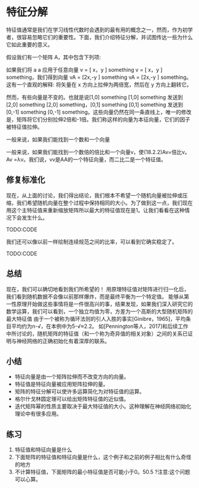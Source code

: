 

<!--
 * @version:
 * @Author:  StevenJokes https://github.com/StevenJokes
 * @Date: 2020-07-07 13:17:16
 * @LastEditors:  StevenJokes https://github.com/StevenJokes
 * @LastEditTime: 2020-07-07 13:30:51
 * @Description:
 * @TODO::
 * @Reference:
-->

# 特征分解

特征值通常是我们在学习线性代数时会遇到的最有用的概念之一，然而，作为初学者，很容易忽略它们的重要性。下面，我们介绍特征分解，并试图传达一些为什么它如此重要的意义。

假设我们有一个矩阵 A，其中包含下列项:


如果我们将 a a 应用于任意向量 v = [ x，y ] something v = [ x，y ] something，我们得到向量 vA = [2x,-y ] something vA = [2x,-y ] something。这有一个直观的解释: 将矢量在 x 方向上拉伸为两倍宽，然后在 y 方向上翻转它。

然而，有些向量是不变的。也就是说[1,0] something [1,0] something 发送到[2,0] something [2,0] something，[0,1] something [0,1] something 发送到[0,-1] something [0,-1] something。这些向量仍然在同一条直线上，唯一的修改是，矩阵将它们分别拉伸2倍和-1倍。我们称这样的向量为本征向量，它们的因子被特征值拉伸。

一般来说，如果我们能找到一个数和一个向量


一般来说，如果我们能找到一个数倍的倍比和一个向量v，使(18.2.2)Av=倍比v。Av =λv。我们说，vv是AA的一个特征向量，而二比二是一个特征值。


## 修复标准化

现在，从上面的讨论，我们得出结论，我们根本不希望一个随机向量被拉伸或压缩，我们希望随机向量在整个过程中保持相同的大小。为了做到这一点，我们现在用这个主特征值来重新缩放矩阵所以最大的特征值现在是1。让我们看看在这种情况下会发生什么。

TODO:CODE

我们还可以像以前一样绘制连续规范之间的比率，可以看到它确实稳定了。

TODO:CODE

## 总结

现在，我们可以确切地看到我们所希望的！ 用原理特征值对矩阵进行归一化后，我们看到随机数据不会像以前那样爆炸，而是最终平衡为一个特定值。 能够从第一性原理开始做这些事情将是一件很高兴的事，结果发现，如果我们深入研究它的数学运算，我们可以看到，一个独立均值为零，方差为一个高斯的大型随机矩阵的最大特征值 由于一个被称为循环法则的引人入胜的事实[Ginibre，1965]，平均条目平均约为n-√，在本例中为5-√≈2.2。 如[Pennington等人，2017]和后续工作中所讨论的，随机矩阵的特征值（和一个称为奇异值的相关对象）之间的关系已证明与神经网络的正确初始化有着深厚的联系。

## 小结

* 特征向量是由一个矩阵拉伸而不改变方向的向量。
* 特征值是特征向量被应用矩阵拉伸的量。
* 矩阵的特征分解可以使许多运算简化为对特征值的运算。
* 格尔什戈林圆定理可以给出矩阵特征值的近似值。
* 迭代矩阵幂的性质主要取决于最大特征值的大小。这种理解在神经网络初始化理论中有很多应用。

## 练习

1. 特征值和特征向量是什么
1. 下面矩阵的特征值和特征向量是什么，这个例子和之前的例子相比有什么奇怪的地方
1. 不计算特征值，下面矩阵的最小特征值是否可能小于0。50.5 ?注意:这个问题可以心算。
